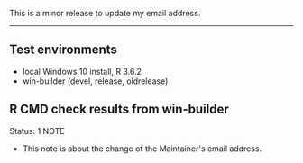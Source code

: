 This is a minor release to update my email address.

---

## Test environments

* local Windows 10 install, R 3.6.2
* win-builder (devel, release, oldrelease)

## R CMD check results from win-builder

Status: 1 NOTE

* This note is about the change of the Maintainer's email address.
